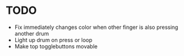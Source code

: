 # TODO

- Fix immediately changes color when other finger is also pressing another drum
- Light up drum on press or loop
- Make top togglebuttons movable